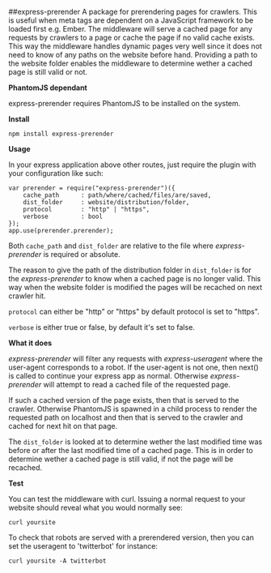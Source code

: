 ##express-prerender
A package for prerendering pages for crawlers. This is useful when meta tags are dependent on a JavaScript framework to be loaded first 
e.g. Ember. The middleware will serve a cached page for any requests by crawlers to a page or cache the page if no valid cache exists. 
This way the middleware handles dynamic pages very well since it does not need to know of any paths on the website before hand. Providing 
a path to the website folder enables the middleware to determine wether a cached page is still valid or not. 

**PhantomJS dependant**

express-prerender requires PhantomJS to be installed on the system. 


**Install**

```
npm install express-prerender
```

**Usage**

In your express application above other routes, just require the plugin with your configuration like such:
```
var prerender = require("express-prerender")({
    cache_path      : path/where/cached/files/are/saved,
    dist_folder     : website/distribution/folder, 
    protocol        : "http" | "https",
    verbose         : bool
});
app.use(prerender.prerender);
```

Both `cache_path` and `dist_folder` are relative to the file where *express-prerender* is required or absolute.

The reason to give the path of the distribution folder in `dist_folder` is for the *express-prerender*
to know when a cached page is no longer valid. This way when the website folder is modified the pages will
be recached on next crawler hit.

`protocol` can either be "http" or "https" by default protocol is set to "https".

`verbose` is either true or false, by default it's set to false.


**What it does**

*express-prerender* will filter any requests with *express-useragent* where the user-agent corresponds to a robot. 
If the user-agent is not one, then next() is called to continue your express app as normal. Otherwise *express-prerender* 
will attempt to read a cached file of the requested page. 

If such a cached version of the page exists, then that is served to the crawler. Otherwise PhantomJS is spawned in a child process
to render the requested path on localhost and then that is served to the crawler and cached for next hit on that page. 

The `dist_folder` is looked at to determine wether the last modified time was before or after the last modified time of a cached page. 
This is in order to determine wether a cached page is still valid, if not the page will be recached.  


**Test**

You can test the middleware with curl. Issuing a normal request to your website should reveal what you would normally see:
```
curl yoursite
```

To check that robots are served with a prerendered version, then you can set the useragent to 'twitterbot' for instance:
```
curl yoursite -A twitterbot
```
